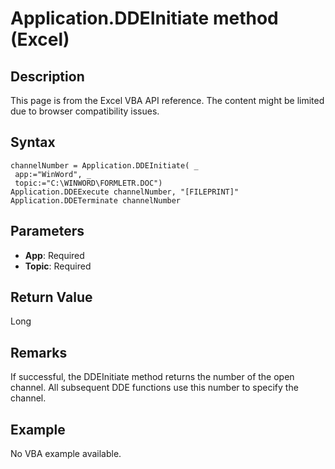 # Application.DDEInitiate method (Excel)

## Description
This page is from the Excel VBA API reference. The content might be limited due to browser compatibility issues.

## Syntax
```vba
channelNumber = Application.DDEInitiate( _ 
 app:="WinWord", _ 
 topic:="C:\WINWORD\FORMLETR.DOC") 
Application.DDEExecute channelNumber, "[FILEPRINT]" 
Application.DDETerminate channelNumber
```

## Parameters
- **App**: Required
- **Topic**: Required

## Return Value
Long

## Remarks
If successful, the DDEInitiate method returns the number of the open channel. All subsequent DDE functions use this number to specify the channel.

## Example
No VBA example available.
